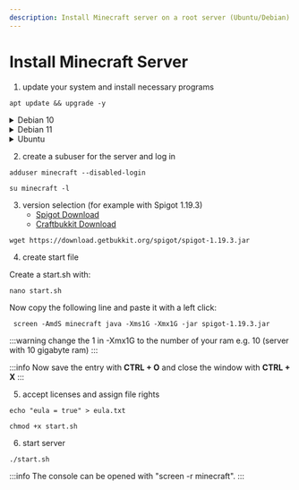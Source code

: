 ```yaml
---
description: Install Minecraft server on a root server (Ubuntu/Debian)
---
```


# Install Minecraft Server

1. update your system and install necessary programs

```
apt update && upgrade -y
```

<details>

<summary>Debian 10</summary>

```
apt-key adv --keyserver hkp://keyserver.ubuntu.com:80 --recv-keys 73C3DB2A
```

```
echo "deb http://ppa.launchpad.net/linuxuprising/java/ubuntu focal main" | tee /etc/apt/sources.list.d/java.list
```

```
apt update
```

```
apt install screen gnupg oracle-java17-installer -y
```

Accept the license conditions by clicking on "OK" with **TAB** and confirm with **ENTER**. In the following window click on "YES" and confirm again with **ENTER**.

</details>

<details>

<summary>Debian 11</summary>

```
apt install screen openjdk-17-jre-headless -y
```

</details>

<details>

<summary>Ubuntu</summary>

```
sudo apt install screen gnupg software-properties-common -y
```

```
sudo add-apt-repository ppa:linuxuprising/java
```

```
sudo apt update
```

```
sudo apt install oracle-java17-installer -y
```

Accept the license conditions by clicking on "OK" with **TAB** and confirm with **ENTER**. In the following window click on "YES" and confirm again with **ENTER**.

</details>

2. create a subuser for the server and log in

```
adduser minecraft --disabled-login
```

```
su minecraft -l
```

3. version selection (for example with Spigot 1.19.3)
   - [Spigot Download](https://getbukkit.org/download/spigot)
   - [Craftbukkit Download](https://getbukkit.org/download/craftbukkit)

```
wget https://download.getbukkit.org/spigot/spigot-1.19.3.jar
```

4. create start file

Create a start.sh with:

```
nano start.sh
```

Now copy the following line and paste it with a left click:

```
 screen -AmdS minecraft java -Xms1G -Xmx1G -jar spigot-1.19.3.jar
```

:::warning
change the 1 in -Xmx1G to the number of your ram e.g. 10 (server with 10 gigabyte ram)
:::

:::info
Now save the entry with **CTRL + O** and close the window with **CTRL + X**
:::

5. accept licenses and assign file rights

```
echo "eula = true" > eula.txt
```

```
chmod +x start.sh
```

6. start server

```
./start.sh
```

:::info
The console can be opened with "screen -r minecraft".
:::
